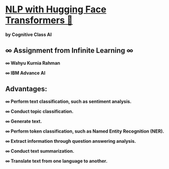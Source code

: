 # [NLP with Hugging Face Transformers 🤖](https://cognitiveclass.ai/courses/course-v1:IBM+GPXX0AIAEN+v1)
<p><strong>by Cognitive Class AI</strong></p>


## ∞ Assignment from Infinite Learning ∞
<p><strong>∞ Wahyu Kurnia Rahman</strong></p>

<p><strong>∞ IBM Advance AI</strong></p>

## Advantages:
<p><strong>∞ Perform text classification, such as sentiment analysis.</strong></p
<p><strong>∞ Conduct topic classification.</strong></p
<p><strong>∞ Generate text.</strong></p
<p><strong>∞ Perform token classification, such as Named Entity Recognition (NER).</strong></p
<p><strong>∞ Extract information through question answering analysis.</strong></p
<p><strong>∞ Conduct text summarization.</strong></p
<p><strong>∞ Translate text from one language to another.</strong></p
